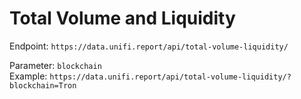 # Total Volume and Liquidity

Endpoint: ```https://data.unifi.report/api/total-volume-liquidity/```

Parameter: ```blockchain``` <br>
Example: ```https://data.unifi.report/api/total-volume-liquidity/?blockchain=Tron```